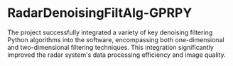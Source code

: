 # RadarDenoisingFiltAlg-GPRPY
The project successfully integrated a variety of key denoising filtering Python algorithms into the software, encompassing both one-dimensional and two-dimensional filtering techniques. This integration significantly improved the radar system's data processing efficiency and image quality.
